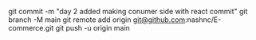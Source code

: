 git commit -m "day 2 added making conumer side with react  commit"
git branch -M main
git remote add origin git@github.com:nashnc/E-commerce.git
git push -u origin main